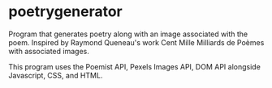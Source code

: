 # poetrygenerator
Program that generates poetry along with an image associated with the poem. Inspired by Raymond Queneau's work Cent Mille Milliards de Poèmes with
associated images.

This program uses the Poemist API, Pexels Images API, DOM API alongside
Javascript, CSS, and HTML.
